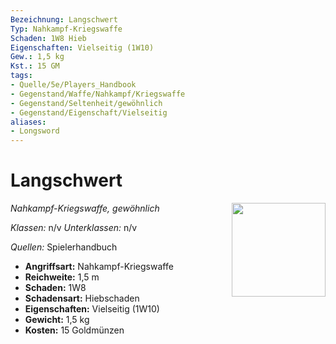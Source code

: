 ```yaml
---
Bezeichnung: Langschwert
Typ: Nahkampf-Kriegswaffe
Schaden: 1W8 Hieb
Eigenschaften: Vielseitig (1W10)
Gew.: 1,5 kg
Kst.: 15 GM
tags:
- Quelle/5e/Players_Handbook
- Gegenstand/Waffe/Nahkampf/Kriegswaffe
- Gegenstand/Seltenheit/gewöhnlich
- Gegenstand/Eigenschaft/Vielseitig
aliases:
- Longsword
---
```

# Langschwert
*Nahkampf-Kriegswaffe, gewöhnlich*
<img src="Symbolik/Gegenstände.webp" align="right" width="150">

_Klassen:_ n/v 
_Unterklassen:_  n/v

_Quellen:_ Spielerhandbuch

- **Angriffsart:** Nahkampf-Kriegswaffe
- **Reichweite:** 1,5 m
- **Schaden:** 1W8
- **Schadensart:** Hiebschaden
- **Eigenschaften:** Vielseitig (1W10)
- **Gewicht:** 1,5 kg
- **Kosten:** 15 Goldmünzen